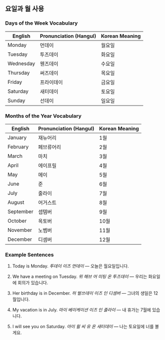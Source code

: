 ## 요일과 월 사용

### Days of the Week Vocabulary

| English  | Pronunciation (Hangul) | Korean Meaning |
|----------|------------------------|----------------|
| Monday   | 먼데이                 | 월요일         |
| Tuesday  | 투즈데이               | 화요일         |
| Wednesday| 웬즈데이              | 수요일         |
| Thursday | 써즈데이              | 목요일         |
| Friday   | 프라이데이            | 금요일         |
| Saturday | 새터데이              | 토요일         |
| Sunday   | 선데이                | 일요일         |

### Months of the Year Vocabulary

| English   | Pronunciation (Hangul) | Korean Meaning |
|-----------|------------------------|----------------|
| January   | 재뉴어리               | 1월            |
| February  | 페브류어리             | 2월            |
| March     | 마치                   | 3월            |
| April     | 에이프릴               | 4월            |
| May       | 메이                   | 5월            |
| June      | 준                     | 6월            |
| July      | 줄라이                 | 7월            |
| August    | 어거스트               | 8월            |
| September | 셉템버                 | 9월            |
| October   | 옥토버                 | 10월           |
| November  | 노벰버                 | 11월           |
| December  | 디셈버                 | 12월           |

### Example Sentences

1. Today is Monday.
   *투데이 이즈 먼데이* — 오늘은 월요일입니다.

2. We have a meeting on Tuesday.
   *위 해브 어 미팅 온 투즈데이* — 우리는 화요일에 회의가 있습니다.

3. Her birthday is in December.
   *허 벌쓰데이 이즈 인 디셈버* — 그녀의 생일은 12월입니다.

4. My vacation is in July.
   *마이 베이케이션 이즈 인 줄라이* — 내 휴가는 7월에 있습니다.

5. I will see you on Saturday.
   *아이 윌 씨 유 온 새터데이* — 나는 토요일에 너를 볼게요.